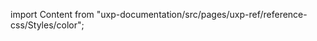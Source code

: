 
import Content from "uxp-documentation/src/pages/uxp-ref/reference-css/Styles/color";

<Content query="product=photoshop"/>
